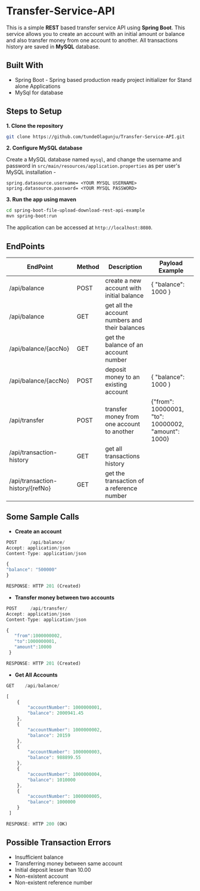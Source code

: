 # Transfer-Service-API

This is a simple **REST** based transfer service API using **Spring Boot**. This service allows you to create an account with an initial amount 
or balance and also transfer money from one account to another. All transactions history are saved in **MySQL** database.

## Built With 
 - Spring Boot - Spring based production ready project initializer for Stand alone Applications
 - MySql for database

## Steps to Setup

**1. Clone the repository** 

```bash
git clone https://github.com/tundeOlagunju/Transfer-Service-API.git
```

**2. Configure MySQL database**

Create a MySQL database named `mysql`, and change the username and password in `src/main/resources/application.properties` as per user's MySQL
installation -

```properties
spring.datasource.username= <YOUR MYSQL USERNAME>
spring.datasource.password= <YOUR MYSQL PASSWORD>
```

**3. Run the app using maven**

```bash
cd spring-boot-file-upload-download-rest-api-example
mvn spring-boot:run
```

The application can be accessed at `http://localhost:8080`.

## EndPoints

| EndPoint | Method | Description | Payload Example |
| --- | --- | --- | --- |
| /api/balance | POST| create a new account with initial balance | { "balance": 1000 } | 
| /api/balance | GET | get all the account numbers and their balances| |
| /api/balance/{accNo} | GET | get the balance of an account number | |
| /api/balance/{accNo} | POST | deposit money to an existing account | { "balance": 1000 ) |
| /api/transfer | POST | transfer money from one account to another |{"from": 10000001, "to": 10000002, "amount": 1000} |
| /api/transaction-history | GET | get all transactions history | |
| /api/transaction-history/{refNo}    | GET | get the transaction of a reference number | |

## Some Sample Calls

* **Create an account**

```javascript
POST     /api/balance/
Accept: application/json
Content-Type: application/json

{ 
"balance": "500000"
}

RESPONSE: HTTP 201 (Created)

```
* **Transfer money between two accounts**

```javascript
POST     /api/transfer/
Accept: application/json
Content-Type: application/json

{           
   "from":1000000002,
   "to":1000000001,
   "amount":10000   
 }

RESPONSE: HTTP 201 (Created)

```
* **Get All Accounts**

```javascript
GET    /api/balance/

[
    {
        "accountNumber": 1000000001,
        "balance": 2000941.45
    },
    {
        "accountNumber": 1000000002,
        "balance": 20159
    },
    {
        "accountNumber": 1000000003,
        "balance": 988899.55
    },
    {
        "accountNumber": 1000000004,
        "balance": 1010000
    },
    {
        "accountNumber": 1000000005,
        "balance": 1000000
    }
 ]   

RESPONSE: HTTP 200 (OK)

```
## Possible Transaction Errors
* Insufficient balance 
* Transferring money between same account
* Initial deposit lesser than 10.00
* Non-existent account
* Non-existent reference number
